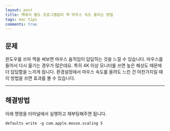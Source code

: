 ```yaml
---
layout: post
title: 맥에서 별도 프로그램없이 맥 마우스 속도 올리는 방법
tags: mac tips
comments: true
---
```


## 문제

윈도우를 쓰마 맥을 써보면 마우스 움직임이 답답하는 것을 느낄 수 있습니다. 마우스를 들어서 다시 옮기는 경우가 많은데요. 특히 4K 이상 모니터를 쓰면 높은 해상도 때문에 더 답답함을 느끼게 됩니다. 환경설정에서 마우스 속도를 올려도 느린 건 마찬가지일 때 이 방법을 쓰면 효과를 볼 수 있습니다.

---

## 해결방법

아래 명령을 터미널에서 실행하고 재부팅해주면 됩니다.

`defaults write -g com.apple.mouse.scaling 5`
